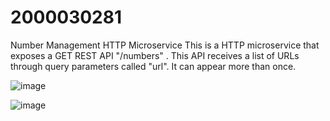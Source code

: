 # 2000030281
Number Management HTTP Microservice
This is a HTTP microservice that exposes a GET REST API "/numbers"
. This API receives a list of URLs through query parameters called "url". 
It can appear more than once.



![image](https://user-images.githubusercontent.com/96164833/235309271-a4716550-c5f9-4615-b16d-689e9d5ba9c0.png)

![image](https://user-images.githubusercontent.com/96164833/235309319-2d329c14-cd14-486b-bf42-56aeda3c122c.png)



